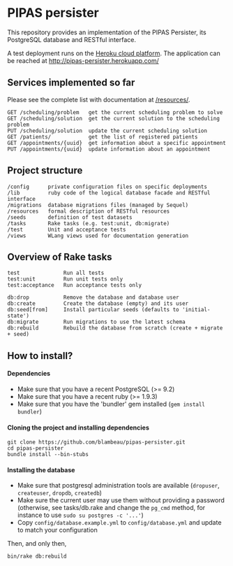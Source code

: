 # PIPAS persister

This repository provides an implementation of the PIPAS Persister, its
PostgreSQL database and RESTful interface.

A test deployment runs on the [Heroku cloud platform](https://heroku.com/).
The application can be reached at http://pipas-persister.herokuapp.com/

## Services implemented so far

Please see the complete list with documentation at [/resources/](/resources/).

    GET /scheduling/problem   get the current scheduling problem to solve
    GET /scheduling/solution  get the current solution to the scheduling problem
    PUT /scheduling/solution  update the current scheduling solution
    GET /patients/            get the list of registered patients
    GET /appointments/{uuid}  get information about a specific appointment
    PUT /appointments/{uuid}  update information about an appointment

## Project structure

    /config      private configuration files on specific deployments
    /lib         ruby code of the logical database facade and RESTful interface
    /migrations  database migrations files (managed by Sequel)
    /resources   formal description of RESTful resources
    /seeds       definition of test datasets
    /tasks       Rake tasks (e.g. test:unit, db:migrate)
    /test        Unit and acceptance tests
    /views       WLang views used for documentation generation

## Overview of Rake tasks

    test              Run all tests
    test:unit         Run unit tests only
    test:acceptance   Run acceptance tests only

    db:drop           Remove the database and database user
    db:create         Create the database (empty) and its user
    db:seed[from]     Install particular seeds (defaults to 'initial-state')
    db:migrate        Run migrations to use the latest schema
    db:rebuild        Rebuild the database from scratch (create + migrate + seed)

## How to install?

#### Dependencies

* Make sure that you have a recent PostgreSQL (>= 9.2)
* Make sure that you have a recent ruby (>= 1.9.3)
* Make sure that you have the 'bundler' gem installed (`gem install bundler`)

#### Cloning the project and installing dependencies

    git clone https://github.com/blambeau/pipas-persister.git
    cd pipas-persister
    bundle install --bin-stubs

#### Installing the database

* Make sure that postgresql administration tools are available (`dropuser`,
  `createuser`, `dropdb`, `createdb`)
* Make sure the current user may use them without providing a password
  (otherwise, see tasks/db.rake and change the `pg_cmd` method, for instance
   to use `sudo su postgres -c '...'`)
* Copy `config/database.example.yml` to `config/database.yml` and update to
  match your configuration

Then, and only then,

    bin/rake db:rebuild
